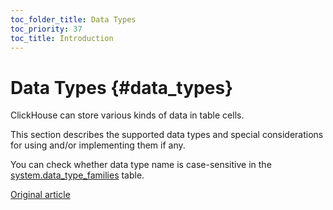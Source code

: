 ```yaml
---
toc_folder_title: Data Types
toc_priority: 37
toc_title: Introduction
---
```


# Data Types {#data_types}

ClickHouse can store various kinds of data in table cells.

This section describes the supported data types and special considerations for using and/or implementing them if any.

You can check whether data type name is case-sensitive in the [system.data\_type\_families](../../operations/system-tables.md#system_tables-data_type_families) table.

[Original article](https://clickhouse.tech/docs/en/data_types/) <!--hide-->
